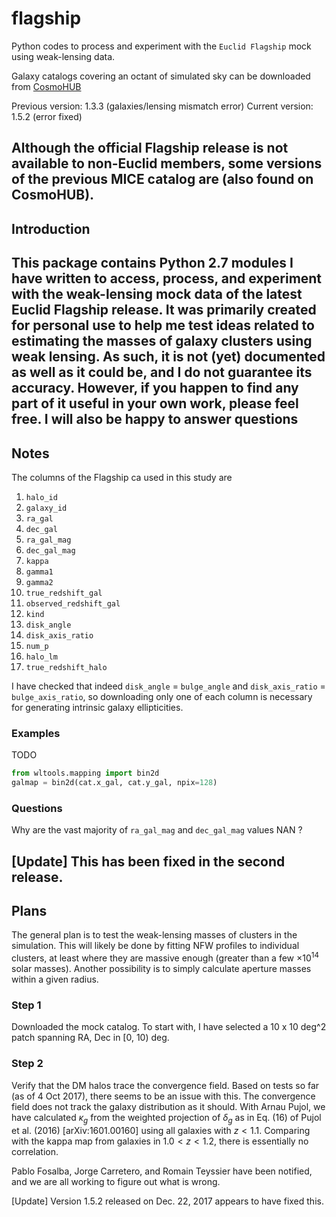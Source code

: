 # flagship
Python codes to process and experiment with the `Euclid Flagship` mock using weak-lensing data.

Galaxy catalogs covering an octant of simulated sky can be downloaded from [CosmoHUB](https://cosmohub.pic.es/#/catalogs/53)

Previous version: 1.3.3 (galaxies/lensing mismatch error)
Current version:  1.5.2 (error fixed)

Although the official Flagship release is not available to non-Euclid members, some versions of the previous MICE catalog are (also found on CosmoHUB).
---

## Introduction
This package contains Python 2.7 modules I have written to access, process, and experiment with the weak-lensing mock data of the latest Euclid Flagship release. It was primarily created for personal use to help me test ideas related to estimating the masses of galaxy clusters using weak lensing. As such, it is not (yet) documented as well as it could be, and I do not guarantee its accuracy. However, if you happen to find any part of it useful in your own work, please feel free. I will also be happy to answer questions
---

## Notes
The columns of the Flagship ca used in this study are
1. `halo_id`
2. `galaxy_id`
3. `ra_gal`
4. `dec_gal`
5. `ra_gal_mag`
6. `dec_gal_mag`
7. `kappa`
8. `gamma1`
9. `gamma2`
10. `true_redshift_gal`
11. `observed_redshift_gal`
12. `kind`
13. `disk_angle`
14. `disk_axis_ratio`
15. `num_p`
16. `halo_lm`
17. `true_redshift_halo`

I have checked that indeed `disk_angle` = `bulge_angle` and
`disk_axis_ratio` = `bulge_axis_ratio`, so downloading only one of each
column is necessary for generating intrinsic galaxy ellipticities.

### Examples
TODO
```python
from wltools.mapping import bin2d
galmap = bin2d(cat.x_gal, cat.y_gal, npix=128)
```

### Questions
Why are the vast majority of `ra_gal_mag` and `dec_gal_mag` values NAN ?

[Update] This has been fixed in the second release.
---

## Plans
The general plan is to test the weak-lensing masses of clusters in the simulation. This will likely be done by fitting NFW profiles to individual clusters, at least where they are massive enough (greater than a few $\times 10^14$ solar masses). Another possibility is to simply calculate aperture masses within a given radius.

### Step 1
Downloaded the mock catalog. To start with, I have selected a 10 x 10 deg^2
patch spanning RA, Dec in [0, 10) deg.

### Step 2
Verify that the DM halos trace the convergence field.
Based on tests so far (as of 4 Oct 2017), there seems to be an issue with this.
The convergence field does not track the galaxy distribution as it should.
With Arnau Pujol, we have calculated $\kappa_g$ from the weighted projection
of $\delta_g$ as in Eq. (16) of Pujol et al. (2016) [arXiv:1601.00160] using
all galaxies with $z < 1.1$. Comparing with the kappa map from galaxies in
$1.0 < z < 1.2$, there is essentially no correlation.

Pablo Fosalba, Jorge Carretero, and Romain Teyssier have been notified, and
we are all working to figure out what is wrong.

[Update] Version 1.5.2 released on Dec. 22, 2017 appears to have fixed this.
